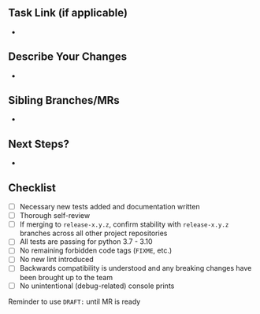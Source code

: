 ## Task Link (if applicable)
- 

## Describe Your Changes
- 

## Sibling Branches/MRs
- 

## Next Steps?
- 

## Checklist
- [ ] Necessary new tests added and documentation written
- [ ] Thorough self-review
- [ ] If merging to `release-x.y.z`, confirm stability with `release-x.y.z` branches across all other project repositories
- [ ] All tests are passing for python 3.7 - 3.10
- [ ] No remaining forbidden code tags (`FIXME`, etc.)
- [ ] No new lint introduced
- [ ] Backwards compatibility is understood and any breaking changes have been brought up to the team
- [ ] No unintentional (debug-related) console prints

Reminder to use `DRAFT:` until MR is ready
